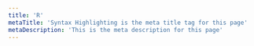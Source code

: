 ```yaml
---
title: 'R'
metaTitle: 'Syntax Highlighting is the meta title tag for this page'
metaDescription: 'This is the meta description for this page'
---
```

